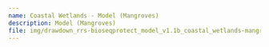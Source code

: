 ```yaml
---
name: Coastal Wetlands - Model (Mangroves)
description: Model (Mangroves)
file: img/drawdown_rrs-bioseqprotect_model_v1.1b_coastal_wetlands-mangroves-_july2021-final.xlsm
---
```

